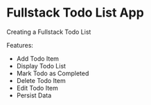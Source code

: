 # Fullstack Todo List App

Creating a Fullstack Todo List

Features:

- Add Todo Item
- Display Todo List
- Mark Todo as Completed
- Delete Todo Item
- Edit Todo Item
- Persist Data

